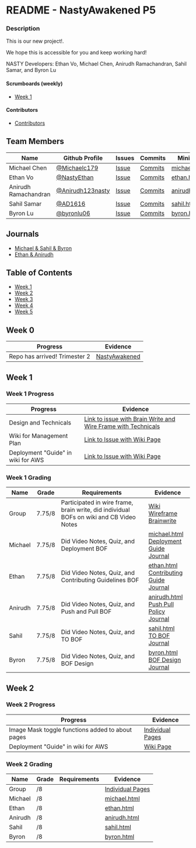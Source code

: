 # README - NastyAwakened P5

### Description
This is our new project!. 

We hope this is accessible for you and keep working hard!

NASTY Developers: Ethan Vo, Michael Chen, Anirudh Ramachandran, Sahil Samar, and Byron Lu

#### Scrumboards (weekly)
* [Week 1](https://github.com/NastyEthan/NastyAwakened/projects/1)

#### Contributors
* [Contributors](https://github.com/NastyEthan/NastyAwakened/graphs/contributors)

## Team Members
| Name | Github Profile | Issues | Commits | MiniLab |
| - | - | - | - | -|
| Michael Chen | [@Michaelc179](https://github.com/Michaelc179) | [Issue](https://github.com/NastyEthan/NastyAwakened/issues/created_by/Michaelc179) | [Commits](https://github.com/NastyEthan/NastyAwakened/commits?author=Michaelc179) | [michael.html](https://github.com/NastyEthan/NastyAwakened/blob/main/templates/michael.html) |
| Ethan Vo | [@NastyEthan](https://github.com/NastyEthan) | [Issue](https://github.com/NastyEthan/NastyAwakened/issues/created_by/AD1616) | [Commits](https://github.com/NastyEthan/NastyAwakened/commits?author=NastyEthan) |[ethan.html](https://github.com/NastyEthan/NastyAwakened/blob/main/templates/ethan.html) |
| Anirudh Ramachandran | [@Anirudh123nasty](https://github.com/Anirudh123nasty) | [Issue](https://github.com/NastyEthan/NastyAwakened/issues/created_by/Anirudh123nasty) | [Commits](https://github.com/NastyEthan/NastyAwakened/commits?author=Anirudh123nasty) | [anirudh.html](https://github.com/NastyEthan/NastyAwakened/blob/main/templates/anirudh.html) |
| Sahil Samar | [@AD1616](https://github.com/AD1616) | [Issue](https://github.com/NastyEthan/NastyAwakened/issues/created_by/AD1616) | [Commits](https://github.com/NastyEthan/NastyAwakened/commits?author=AD1616) | [sahil.html](https://github.com/NastyEthan/NastyAwakened/blob/main/templates/sahil.html) |
| Byron Lu | [@byronlu06](https://github.com/byronlu06) | [Issue](https://github.com/NastyEthan/NastyAwakened/issues/created_by/byronlu06) | [Commits](https://github.com/NastyEthan/NastyAwakened/commits?author=byronlu06) | [byron.html](https://github.com/NastyEthan/NastyAwakened/blob/main/templates/byron) |

## Journals
* [Michael & Sahil & Byron](https://drive.google.com/drive/u/1/folders/109c7P4Li6FC6_TDuxjpdwKTddyE3Jvg1)
* [Ethan & Anirudh](https://docs.google.com/document/d/1-AS5NcpL8dvRFaj1oww0tR8XM1lf20oFSDFuEdq7OxQ/edit?usp=sharing)

## Table of Contents
* [Week 1](https://github.com/NastyEthan/NastyAwakened#week-1)
* [Week 2](https://github.com/NastyEthan/NastyAwakened#week-2)
* [Week 3](https://github.com/NastyEthan/NastyAwakened#week-3)
* [Week 4](https://github.com/NastyEthan/NastyAwakened#week-4)
* [Week 5](https://github.com/NastyEthan/NastyAwakened#week-5)

## Week 0
| Progress | Evidence |
| - | - |
| Repo has arrived! Trimester 2 | [NastyAwakened](https://github.com/NastyEthan/NastyAwakened) |

## Week 1

### Week 1 Progress
| Progress | Evidence |
| - | - |
| Design and Technicals | [Link to issue with Brain Write and Wire Frame with Technicals](https://github.com/NastyEthan/NastyAwakened/issues/8) |
| Wiki for Management Plan | [Link to Issue with Wiki Page](https://github.com/NastyEthan/NastyAwakened/issues/24) |
| Deployment "Guide" in wiki for AWS | [Link to Issue with Wiki Page](https://github.com/NastyEthan/NastyAwakened/issues/22) |

### Week 1 Grading
| Name | Grade | Requirements | Evidence |
| - | - | - | - |
| Group | 7.75/8 | Participated in wire frame, brain write, did individual BOFs on wiki and CB Video Notes | [Wiki](https://github.com/NastyEthan/NastyAwakened/wiki) <br /> [Wireframe](https://github.com/NastyEthan/NastyAwakened/wiki/Wireframe---BetterCanvas) <br /> [Brainwrite](https://github.com/NastyEthan/NastyAwakened/wiki/Brainwrite)|
| Michael | 7.75/8 | Did Video Notes, Quiz, and Deployment BOF | [michael.html](https://github.com/NastyEthan/NastyAwakened/blob/main/templates/michael.html) <br />  [Deployment Guide](https://github.com/NastyEthan/NastyAwakened/wiki/Deployment-Guide) <br />  [Journal](https://docs.google.com/document/d/1R43f8RuXc5HnxJAlKmvdIIxjIf3VF8rpTDBk7qxklEU/edit) |
| Ethan | 7.75/8 | Did Video Notes, Quiz, and Contributing Guidelines BOF | [ethan.html](https://github.com/NastyEthan/NastyAwakened/blob/main/templates/ethan.html) <br />  [Contributing Guide](https://github.com/NastyEthan/NastyAwakened/wiki/Contributing-Guidelines) <br />  [Journal](https://docs.google.com/document/d/1-AS5NcpL8dvRFaj1oww0tR8XM1lf20oFSDFuEdq7OxQ/edit#) |
| Anirudh | 7.75/8 | Did Video Notes, Quiz, and Push and Pull BOF | [anirudh.html](https://github.com/NastyEthan/NastyAwakened/blob/main/templates/anirudh.html) <br />  [Push Pull Policy](https://github.com/NastyEthan/NastyAwakened/wiki/Push-Pull-guide) <br />  [Journal](https://docs.google.com/document/d/1-AS5NcpL8dvRFaj1oww0tR8XM1lf20oFSDFuEdq7OxQ/edit#) |
| Sahil | 7.75/8 | Did Video Notes, Quiz, and TO BOF | [sahil.html](https://github.com/NastyEthan/NastyAwakened/blob/main/templates/sahil.html) <br />  [TO BOF](https://github.com/NastyEthan/NastyAwakened/wiki/BOF---TO) <br />  [Journal](https://docs.google.com/document/d/1R43f8RuXc5HnxJAlKmvdIIxjIf3VF8rpTDBk7qxklEU/edit) |
| Byron | 7.75/8 | Did Video Notes, Quiz, and BOF Design | [byron.html](https://github.com/NastyEthan/NastyAwakened/blob/main/templates/byron.html) <br />  [BOF Design](https://github.com/NastyEthan/NastyAwakened/wiki/BOF---Designer) <br />  [Journal](https://docs.google.com/document/d/1R43f8RuXc5HnxJAlKmvdIIxjIf3VF8rpTDBk7qxklEU/edit) |



## Week 2

### Week 2 Progress
| Progress | Evidence |
| - | - |
| Image Mask toggle functions added to about pages | [Individual Pages](https://github.com/NastyEthan/NastyAwakened/tree/main/templates) |
| Deployment "Guide" in wiki for AWS | [Wiki Page](https://github.com/NastyEthan/NastyAwakened/wiki/Deployment-Guide) |

### Week 2 Grading
| Name | Grade | Requirements | Evidence |
| - | - | - | - |
| Group | /8 | | [Individual Pages]()|
| Michael | /8 | | [michael.html](https://github.com/NastyEthan/NastyAwakened/blob/main/templates/michael.html) |
| Ethan | /8 | | [ethan.html](https://github.com/NastyEthan/NastyAwakened/blob/main/templates/ethan.html) |
| Anirudh | /8 |  | [anirudh.html](https://github.com/NastyEthan/NastyAwakened/blob/main/templates/anirudh.html) |
| Sahil | /8 |  | [sahil.html](https://github.com/NastyEthan/NastyAwakened/blob/main/templates/sahil.html) |
| Byron | /8 |  | [byron.html](https://github.com/NastyEthan/NastyAwakened/blob/main/templates/byron.html) |

